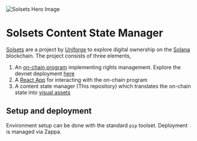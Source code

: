 ![Solsets Hero Image](https://uniforge-public.s3.amazonaws.com/solsets_hero.png)

# Solsets Content State Manager

[Solsets](https://solsets.uniforge.io/) are a project by [Uniforge](https://uniforge.io/) to explore digital ownership on the [Solana](https://solana.com/) blockchain. The project consists of three elements,

1. An [on-chain program](https://github.com/uniforge/forge-zero) implementing rights management. Explore the devnet deployment [here](https://explorer.solana.com/address/ForgeZwShFswzeB2FDjRfbGQehFZRpAfQFoH65YG9WZT?cluster=devnet)
2. A [React App](https://github.com/uniforge/forge-zero-react-app) for interacting with the on-chain program
3. A content state manager (This repository) which translates the on-chain state into [visual assets](https://solsets.uniforge.io/browse)

## Setup and deployment
Environment setup can be done with the standard `pip` toolset. Deployment is managed via Zappa.

